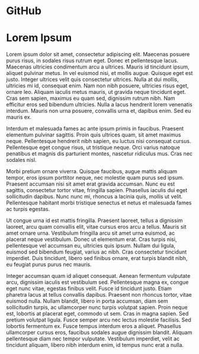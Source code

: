 GitHub
================

# Lorem Ipsum

Lorem ipsum dolor sit amet, consectetur adipiscing elit. Maecenas
posuere purus risus, in sodales risus rutrum eget. Donec et pellentesque
lacus. Maecenas ultricies condimentum arcu a ultrices. Mauris id
tincidunt ipsum, aliquet pulvinar metus. In vel euismod nisi, et mollis
augue. Quisque eget est justo. Integer ultrices velit quis consectetur
ultrices. Nulla at dui mollis, ultricies mi id, consequat enim. Nam non
nibh posuere, ultricies risus eget, ornare leo. Aliquam iaculis metus
mauris, ut gravida neque tincidunt eget. Cras sem sapien, maximus eu
quam sed, dignissim rutrum nibh. Nam efficitur eros sed bibendum
ultricies. Nulla a lacus hendrerit lorem venenatis interdum. Mauris non
urna posuere, convallis urna et, dapibus enim. Sed eu mauris ex.

Interdum et malesuada fames ac ante ipsum primis in faucibus. Praesent
elementum pulvinar sagittis. Proin quis ultrices quam, sit amet maximus
neque. Pellentesque hendrerit nibh sapien, eu luctus nisi consequat
cursus. Pellentesque eget congue risus, ut tristique neque. Orci varius
natoque penatibus et magnis dis parturient montes, nascetur ridiculus
mus. Cras nec sodales nisl.

Morbi pretium ornare viverra. Quisque faucibus, augue mattis aliquam
tempor, eros ipsum porttitor neque, nec molestie quam purus sed ipsum.
Praesent accumsan nisi sit amet erat gravida accumsan. Nunc eu est
sagittis, consectetur tortor vitae, fringilla sapien. Phasellus iaculis
dui eget sollicitudin dapibus. Nunc nunc mi, rhoncus a lacinia quis,
mollis ut velit. Pellentesque habitant morbi tristique senectus et netus
et malesuada fames ac turpis egestas.

Ut congue urna id est mattis fringilla. Praesent laoreet, tellus a
dignissim laoreet, arcu quam convallis elit, vitae cursus eros arcu a
tellus. Mauris sit amet ornare urna. Vestibulum fringilla arcu sit amet
urna euismod, ac placerat neque vestibulum. Donec ut elementum erat.
Cras turpis nisi, pellentesque vel accumsan eu, ultricies quis ipsum.
Nullam dui ligula, euismod sed bibendum feugiat, varius ac nibh. Cras
consectetur tincidunt imperdiet. Duis tincidunt, libero sed finibus
ornare, erat turpis blandit nibh, eu feugiat purus purus nec mauris.

Integer accumsan quam id aliquet consequat. Aenean fermentum vulputate
arcu, dignissim iaculis est vestibulum sed. Pellentesque magna ex,
congue eget nunc vitae, egestas finibus velit. Fusce id tincidunt justo.
Etiam pharetra lacus at tellus convallis dapibus. Praesent non rhoncus
tortor, vitae euismod nulla. Nullam blandit, libero in porta accumsan,
diam sem sollicitudin turpis, ac ullamcorper nunc turpis volutpat
sapien. Proin neque est, lobortis at placerat eget, commodo ut sem. Cras
in magna sapien. Sed pretium volutpat ligula. Fusce semper arcu nec
lectus molestie facilisis. Sed lobortis fermentum ex. Fusce tempus
interdum eros a aliquet. Phasellus ullamcorper cursus eros, faucibus
sodales augue dignissim blandit. Aliquam pellentesque diam nec tempor
vulputate. Vestibulum imperdiet, velit ac tincidunt aliquam, libero nibh
interdum enim, id tempus nunc erat a nulla.
